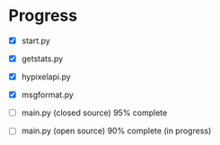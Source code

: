 # Progress

* [x] start.py
* [x] getstats.py
* [x] hypixelapi.py
* [x] msgformat.py
* [ ] main.py \(closed source\) 95% complete
* [ ] main.py \(open source\) 90% complete \(in progress\)



